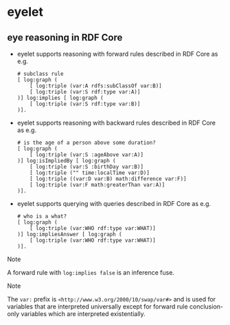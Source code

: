 # eyelet

## eye reasoning in RDF Core

- eyelet supports reasoning with forward rules described in RDF Core as
  e.g.
    ```
    # subclass rule
    [ log:graph (
        [ log:triple (var:A rdfs:subClassOf var:B)]
        [ log:triple (var:S rdf:type var:A)]
    )] log:implies [ log:graph (
        [ log:triple (var:S rdf:type var:B)]
    )].
    ```

- eyelet supports reasoning with backward rules described in RDF Core as
  e.g.
    ```
    # is the age of a person above some duration?
    [ log:graph (
        [ log:triple (var:S :ageAbove var:A)]
    )] log:isImpliedBy [ log:graph (
        [ log:triple (var:S :birthDay var:B)]
        [ log:triple ("" time:localTime var:D)]
        [ log:triple ((var:D var:B) math:difference var:F)]
        [ log:triple (var:F math:greaterThan var:A)]
    )].
    ```

- eyelet supports querying with queries described in RDF Core as
  e.g.
    ```
    # who is a what?
    [ log:graph (
        [ log:triple (var:WHO rdf:type var:WHAT)]
    )] log:impliesAnswer [ log:graph (
        [ log:triple (var:WHO rdf:type var:WHAT)]
    )].
    ```

> [!NOTE]
> A forward rule with `log:implies false` is an inference fuse.

> [!NOTE]
> The `var:` prefix is `<http://www.w3.org/2000/10/swap/var#>` and is used for
  variables that are interpreted universally except for forward rule
  conclusion-only variables which are interpreted existentially.
